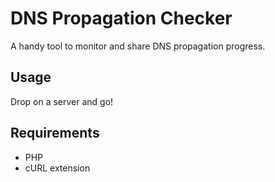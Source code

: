 DNS Propagation Checker
===

A handy tool to monitor and share DNS propagation progress.

Usage
--
Drop on a server and go!

Requirements
--
- PHP
- cURL extension